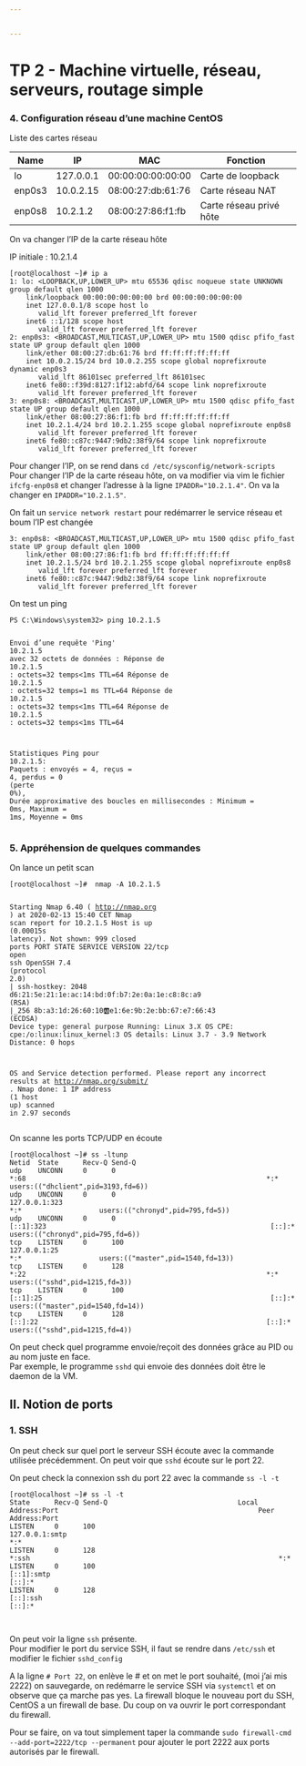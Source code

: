 ```yaml
---


---
```


<h1 id="tp-2---machine-virtuelle-réseau-serveurs-routage-simple">TP 2 - Machine virtuelle, réseau, serveurs, routage simple</h1>
<h3 id="configuration-réseau-dune-machine-centos">4. Configuration réseau d’une machine CentOS</h3>
<p>Liste des cartes réseau</p>

<table>
<thead>
<tr>
<th>Name</th>
<th>IP</th>
<th>MAC</th>
<th>Fonction</th>
</tr>
</thead>
<tbody>
<tr>
<td>lo</td>
<td>127.0.0.1</td>
<td>00:00:00:00:00:00</td>
<td>Carte de loopback</td>
</tr>
<tr>
<td>enp0s3</td>
<td>10.0.2.15</td>
<td>08:00:27:db:61:76</td>
<td>Carte réseau NAT</td>
</tr>
<tr>
<td>enp0s8</td>
<td>10.2.1.2</td>
<td>08:00:27:86:f1:fb</td>
<td>Carte réseau privé hôte</td>
</tr>
</tbody>
</table><p>On va changer l’IP de la carte réseau hôte</p>
<p>IP initiale : 10.2.1.4</p>
<pre class=" language-bash"><code class="prism  language-bash"><span class="token punctuation">[</span>root@localhost ~<span class="token punctuation">]</span><span class="token comment"># ip a</span>
1: lo: <span class="token operator">&lt;</span>LOOPBACK,UP,LOWER_UP<span class="token operator">&gt;</span> mtu 65536 qdisc noqueue state UNKNOWN group default qlen 1000
    link/loopback 00:00:00:00:00:00 brd 00:00:00:00:00:00
    inet 127.0.0.1/8 scope host lo
       valid_lft forever preferred_lft forever
    inet6 ::1/128 scope host
       valid_lft forever preferred_lft forever
2: enp0s3: <span class="token operator">&lt;</span>BROADCAST,MULTICAST,UP,LOWER_UP<span class="token operator">&gt;</span> mtu 1500 qdisc pfifo_fast state UP group default qlen 1000
    link/ether 08:00:27:db:61:76 brd ff:ff:ff:ff:ff:ff
    inet 10.0.2.15/24 brd 10.0.2.255 scope global noprefixroute dynamic enp0s3
       valid_lft 86101sec preferred_lft 86101sec
    inet6 fe80::f39d:8127:1f12:abfd/64 scope <span class="token function">link</span> noprefixroute
       valid_lft forever preferred_lft forever
3: enp0s8: <span class="token operator">&lt;</span>BROADCAST,MULTICAST,UP,LOWER_UP<span class="token operator">&gt;</span> mtu 1500 qdisc pfifo_fast state UP group default qlen 1000
    link/ether 08:00:27:86:f1:fb brd ff:ff:ff:ff:ff:ff
    inet 10.2.1.4/24 brd 10.2.1.255 scope global noprefixroute enp0s8
       valid_lft forever preferred_lft forever
    inet6 fe80::c87c:9447:9db2:38f9/64 scope <span class="token function">link</span> noprefixroute
       valid_lft forever preferred_lft forever
</code></pre>
<p>Pour changer l’IP, on se rend dans <code>cd /etc/sysconfig/network-scripts</code><br>
Pour changer l’IP de la carte réseau hôte, on va modifier via vim le fichier <code>ifcfg-enp0s8</code> et changer l’adresse à la ligne <code>IPADDR="10.2.1.4"</code>. On va la changer en <code>IPADDR="10.2.1.5"</code>.</p>
<p>On fait un  <code>service network restart</code> pour redémarrer le service réseau et boum l’IP est changée</p>
<pre class=" language-bash"><code class="prism  language-bash">3: enp0s8: <span class="token operator">&lt;</span>BROADCAST,MULTICAST,UP,LOWER_UP<span class="token operator">&gt;</span> mtu 1500 qdisc pfifo_fast state UP group default qlen 1000
    link/ether 08:00:27:86:f1:fb brd ff:ff:ff:ff:ff:ff
    inet 10.2.1.5/24 brd 10.2.1.255 scope global noprefixroute enp0s8
       valid_lft forever preferred_lft forever
    inet6 fe80::c87c:9447:9db2:38f9/64 scope <span class="token function">link</span> noprefixroute
       valid_lft forever preferred_lft forever
</code></pre>
<p>On test un ping</p>
<pre class=" language-powershell"><code class="prism  language-powershell"><span class="token function">PS</span> C:\Windows\system32&gt; ping 10<span class="token punctuation">.</span>2<span class="token punctuation">.</span>1<span class="token punctuation">.</span>5

Envoi d’une requête <span class="token string">'Ping'</span>  10<span class="token punctuation">.</span>2<span class="token punctuation">.</span>1<span class="token punctuation">.</span>5 avec 32 octets de données :
Réponse de 10<span class="token punctuation">.</span>2<span class="token punctuation">.</span>1<span class="token punctuation">.</span>5 : octets=32 temps&lt;1ms TTL=64
Réponse de 10<span class="token punctuation">.</span>2<span class="token punctuation">.</span>1<span class="token punctuation">.</span>5 : octets=32 temps=1 ms TTL=64
Réponse de 10<span class="token punctuation">.</span>2<span class="token punctuation">.</span>1<span class="token punctuation">.</span>5 : octets=32 temps&lt;1ms TTL=64
Réponse de 10<span class="token punctuation">.</span>2<span class="token punctuation">.</span>1<span class="token punctuation">.</span>5 : octets=32 temps&lt;1ms TTL=64

Statistiques Ping pour 10<span class="token punctuation">.</span>2<span class="token punctuation">.</span>1<span class="token punctuation">.</span>5:
   Paquets : envoyés = 4<span class="token punctuation">,</span> reçus = 4<span class="token punctuation">,</span> perdus = 0 <span class="token punctuation">(</span>perte 0<span class="token operator">%</span><span class="token punctuation">)</span><span class="token punctuation">,</span>
Durée approximative des boucles en millisecondes :
   Minimum = 0ms<span class="token punctuation">,</span> Maximum = 1ms<span class="token punctuation">,</span> Moyenne = 0ms
</code></pre>
<h3 id="appréhension-de-quelques-commandes">5. Appréhension de quelques commandes</h3>
<p>On lance un petit scan</p>
<pre class=" language-bash"><code class="prism  language-bash"><span class="token punctuation">[</span>root@localhost ~<span class="token punctuation">]</span><span class="token comment">#  nmap -A 10.2.1.5</span>

Starting Nmap 6.40 <span class="token punctuation">(</span> http://nmap.org <span class="token punctuation">)</span> at 2020-02-13 15:40 CET
Nmap scan report <span class="token keyword">for</span> 10.2.1.5
Host is up <span class="token punctuation">(</span>0.00015s latency<span class="token punctuation">)</span>.
Not shown: 999 closed ports
PORT   STATE SERVICE VERSION
22/tcp <span class="token function">open</span>  <span class="token function">ssh</span>     OpenSSH 7.4 <span class="token punctuation">(</span>protocol 2.0<span class="token punctuation">)</span>
<span class="token operator">|</span> ssh-hostkey: 2048 d6:21:5e:21:1e:ac:14:bd:0f:b7:2e:0a:1e:c8:8c:a9 <span class="token punctuation">(</span>RSA<span class="token punctuation">)</span>
<span class="token operator">|</span>_256 8b:a3:1d:26:60:10:ab:e1:6e:9b:2e:bb:67:e7:66:43 <span class="token punctuation">(</span>ECDSA<span class="token punctuation">)</span>
Device type: general purpose
Running: Linux 3.X
OS CPE: cpe:/o:linux:linux_kernel:3
OS details: Linux 3.7 - 3.9
Network Distance: 0 hops

OS and Service detection performed. Please report any incorrect results at http://nmap.org/submit/ <span class="token keyword">.</span>
Nmap done: 1 IP address <span class="token punctuation">(</span>1 host up<span class="token punctuation">)</span> scanned <span class="token keyword">in</span> 2.97 seconds
</code></pre>
<p>On scanne les ports TCP/UDP en écoute</p>
<pre class=" language-powershell"><code class="prism  language-powershell"><span class="token namespace">[root@localhost ~]</span><span class="token comment"># ss -ltunp</span>
Netid  State      Recv<span class="token operator">-</span>Q Send<span class="token operator">-</span>Q                              
udp    UNCONN     0      0                                                <span class="token operator">*</span>:68                                                           <span class="token operator">*</span>:<span class="token operator">*</span>                   users:<span class="token punctuation">(</span><span class="token punctuation">(</span><span class="token string">"dhclient"</span><span class="token punctuation">,</span>pid=3193<span class="token punctuation">,</span>fd=6<span class="token punctuation">)</span><span class="token punctuation">)</span>
udp    UNCONN     0      0                                        127<span class="token punctuation">.</span>0<span class="token punctuation">.</span>0<span class="token punctuation">.</span>1:323                                                          <span class="token operator">*</span>:<span class="token operator">*</span>                   users:<span class="token punctuation">(</span><span class="token punctuation">(</span><span class="token string">"chronyd"</span><span class="token punctuation">,</span>pid=795<span class="token punctuation">,</span>fd=5<span class="token punctuation">)</span><span class="token punctuation">)</span>
udp    UNCONN     0      0                                            <span class="token punctuation">[</span>::1<span class="token punctuation">]</span>:323                                                       <span class="token punctuation">[</span>::<span class="token punctuation">]</span>:<span class="token operator">*</span>                   users:<span class="token punctuation">(</span><span class="token punctuation">(</span><span class="token string">"chronyd"</span><span class="token punctuation">,</span>pid=795<span class="token punctuation">,</span>fd=6<span class="token punctuation">)</span><span class="token punctuation">)</span>
tcp    LISTEN     0      100                                      127<span class="token punctuation">.</span>0<span class="token punctuation">.</span>0<span class="token punctuation">.</span>1:25                                                           <span class="token operator">*</span>:<span class="token operator">*</span>                   users:<span class="token punctuation">(</span><span class="token punctuation">(</span><span class="token string">"master"</span><span class="token punctuation">,</span>pid=1540<span class="token punctuation">,</span>fd=13<span class="token punctuation">)</span><span class="token punctuation">)</span>
tcp    LISTEN     0      128                                              <span class="token operator">*</span>:22                                                           <span class="token operator">*</span>:<span class="token operator">*</span>                   users:<span class="token punctuation">(</span><span class="token punctuation">(</span><span class="token string">"sshd"</span><span class="token punctuation">,</span>pid=1215<span class="token punctuation">,</span>fd=3<span class="token punctuation">)</span><span class="token punctuation">)</span>
tcp    LISTEN     0      100                                          <span class="token punctuation">[</span>::1<span class="token punctuation">]</span>:25                                                        <span class="token punctuation">[</span>::<span class="token punctuation">]</span>:<span class="token operator">*</span>                   users:<span class="token punctuation">(</span><span class="token punctuation">(</span><span class="token string">"master"</span><span class="token punctuation">,</span>pid=1540<span class="token punctuation">,</span>fd=14<span class="token punctuation">)</span><span class="token punctuation">)</span>
tcp    LISTEN     0      128                                           <span class="token punctuation">[</span>::<span class="token punctuation">]</span>:22                                                        <span class="token punctuation">[</span>::<span class="token punctuation">]</span>:<span class="token operator">*</span>                   users:<span class="token punctuation">(</span><span class="token punctuation">(</span><span class="token string">"sshd"</span><span class="token punctuation">,</span>pid=1215<span class="token punctuation">,</span>fd=4<span class="token punctuation">)</span><span class="token punctuation">)</span>
</code></pre>
<p>On peut check quel programme envoie/reçoit des données grâce au PID ou au nom juste en face.<br>
Par exemple, le programme <code>sshd</code> qui envoie des données doit être le daemon de la VM.</p>
<h2 id="ii.-notion-de-ports">II. Notion de ports</h2>
<h3 id="ssh">1. SSH</h3>
<p>On peut check sur quel port le serveur SSH écoute avec la commande utilisée précédemment. On peut voir que <code>sshd</code> écoute sur le port 22.</p>
<p>On peut check la connexion ssh du port 22 avec la commande <code>ss -l -t</code></p>
<pre class=" language-powershell"><code class="prism  language-powershell"><span class="token namespace">[root@localhost ~]</span><span class="token comment"># ss -l -t</span>
State      Recv<span class="token operator">-</span>Q Send<span class="token operator">-</span>Q                                Local Address:Port                                                 Peer Address:Port
LISTEN     0      100                                       127<span class="token punctuation">.</span>0<span class="token punctuation">.</span>0<span class="token punctuation">.</span>1:smtp                                                            <span class="token operator">*</span>:<span class="token operator">*</span>
LISTEN     0      128                                               <span class="token operator">*</span>:ssh                                                             <span class="token operator">*</span>:<span class="token operator">*</span>
LISTEN     0      100                                           <span class="token punctuation">[</span>::1<span class="token punctuation">]</span>:smtp                                                         <span class="token punctuation">[</span>::<span class="token punctuation">]</span>:<span class="token operator">*</span>
LISTEN     0      128                                            <span class="token punctuation">[</span>::<span class="token punctuation">]</span>:ssh                                                          <span class="token punctuation">[</span>::<span class="token punctuation">]</span>:<span class="token operator">*</span>

</code></pre>
<p>On peut voir la ligne <code>ssh</code> présente.<br>
Pour modifier le port du service SSH, il faut se rendre dans <code>/etc/ssh</code> et modifier le fichier <code>sshd_config</code></p>
<p>A la ligne <code># Port 22</code>, on enlève le # et on met le port souhaité, (moi j’ai mis 2222) on sauvegarde, on redémarre le service SSH via <code>systemctl</code> et on observe que ça marche pas yes. La firewall bloque le nouveau port du SSH, CentOS a un firewall de base. Du coup on va ouvrir le port correspondant du firewall.</p>
<p>Pour se faire, on va tout simplement taper la commande <code>sudo firewall-cmd --add-port=2222/tcp --permanent</code> pour ajouter le port 2222 aux ports autorisés par le firewall.</p>

